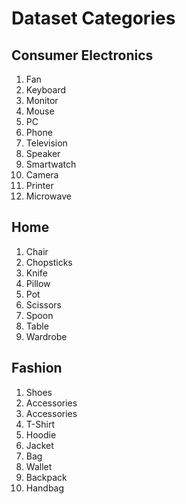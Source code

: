 # Dataset Categories

## Consumer Electronics

1. Fan
2. Keyboard
3. Monitor
4. Mouse
5. PC
6. Phone
7. Television
8. Speaker
9. Smartwatch
10. Camera
11. Printer
12. Microwave

## Home

1. Chair
2. Chopsticks
3. Knife
4. Pillow
5. Pot
6. Scissors
7. Spoon
8. Table
9. Wardrobe

## Fashion

1. Shoes
2. Accessories
3. Accessories
4. T-Shirt
5. Hoodie
6. Jacket
7. Bag
8. Wallet
9. Backpack
10. Handbag
